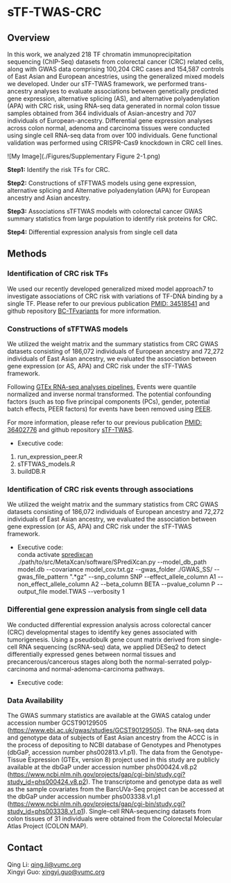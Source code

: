 # sTF-TWAS-CRC

## Overview
In this work, we analyzed 218 TF chromatin immunoprecipitation sequencing (ChIP-Seq) datasets from colorectal cancer (CRC) related cells, along with GWAS data comprising 100,204 CRC cases and 154,587 controls of East Asian and European ancestries, using the generalized mixed models we developed. Under our sTF-TWAS framework, we performed trans-ancestry analyses to evaluate associations between genetically predicted gene expression, alternative splicing (AS), and alternative polyadenylation (APA) with CRC risk, using RNA-seq data generated in normal colon tissue samples obtained from 364 individuals of Asian-ancestry and 707 individuals of European-ancestry. Differential gene expression analyses across colon normal, adenoma and carcinoma tissues were conducted using single cell RNA-seq data from over 100 individuals. Gene functional validation was performed using CRISPR-Cas9 knockdown in CRC cell lines.

![My Image](./Figures/Supplementary Figure 2-1.png)

**Step1:** Identify the risk TFs for CRC.

**Step2:** Constructions of sTFTWAS models using gene expression, alternative splicing and Alternative polyadenylation (APA) for European ancestry and Asian ancestry.

**Step3:** Associations sTFTWAS models with colorectal cancer GWAS summary statistics from large population to identify risk proteins for CRC.

**Step4:** Differential expression analysis from single cell data

## Methods
### Identification of CRC risk TFs
We used our recently developed generalized mixed model approach7 to investigate associations of CRC risk with variations of TF-DNA binding by a single TF. Please refer to our previous publication [PMID: 34518541](https://pubmed.ncbi.nlm.nih.gov/34518541/) and github repository [BC-TFvariants](https://github.com/XingyiGuo/BC-TFvariants/) for more information.

### Constructions of sTFTWAS models
We utilized the weight matrix and the summary statistics from CRC GWAS datasets consisting of 186,072 individuals of European ancestry and 72,272 individuals of East Asian ancestry, we evaluated the association between gene expression (or AS, APA) and CRC risk under the sTF-TWAS framework.

Following [GTEx RNA-seq analyses pipelines](https://github.com/broadinstitute/gtex-pipeline), Events were quantile normalized and inverse normal transformed. The potential confounding factors (such as top five principal components (PCs), gender, potential batch effects, PEER factors) for events have been removed using [PEER](https://github.com/PMBio/peer).

For more information, please refer to our previous publication [PMID: 36402776](https://pubmed.ncbi.nlm.nih.gov/36402776/) and github repository [sTF-TWAS](https://github.com/XingyiGuo/TF-TWAS).

- Executive code:
1. run_expression_peer.R
2. sTFTWAS_models.R
3. buildDB.R

### Identification of CRC risk events through associations
We utilized the weight matrix and the summary statistics from CRC GWAS datasets consisting of 186,072 individuals of European ancestry and 72,272 individuals of East Asian ancestry, we evaluated the association between gene expression (or AS, APA) and CRC risk under the sTF-TWAS framework.

- Executive code: \
conda activate [spredixcan](https://github.com/hakyimlab/MetaXcan/blob/master/software/SPrediXcan.py) \
./path/to/src/MetaXcan/software/SPrediXcan.py --model_db_path model.db --covariance model_cov.txt.gz --gwas_folder ./GWAS_SS/ --gwas_file_pattern ".*gz" --snp_column SNP --effect_allele_column A1 --non_effect_allele_column A2 --beta_column BETA  --pvalue_column P --output_file  model.TWAS --verbosity 1


### Differential gene expression analysis from single cell data
We conducted differential expression analysis across colorectal cancer (CRC) developmental stages to identify key genes associated with tumorigenesis. Using a pseudobulk gene count matrix derived from single-cell RNA sequencing (scRNA-seq) data, we applied DESeq2 to detect differentially expressed genes between normal tissues and precancerous/cancerous stages along both the normal-serrated polyp-carcinoma and normal-adenoma-carcinoma pathways.

- Executive code:

### Data Availability
The GWAS summary statistics are available at the GWAS catalog under accession number GCST90129505 (https://www.ebi.ac.uk/gwas/studies/GCST90129505). The RNA-seq data and genotype data of subjects of East Asian ancestry from the ACCC is in the process of depositing to NCBI database of Genotypes and Phenotypes (dbGaP, accession number phs002813.v1.p1). The data from the Genotype-Tissue Expression (GTEx, version 8) project used in this study are publicly available at the dbGaP under accession number phs000424.v8.p2 (https://www.ncbi.nlm.nih.gov/projects/gap/cgi-bin/study.cgi?study_id=phs000424.v8.p2). The transcriptome and genotype data as well as the sample covariates from the BarcUVa-Seq project can be accessed at the dbGaP under accession number phs003338.v1.p1 (https://www.ncbi.nlm.nih.gov/projects/gap/cgi-bin/study.cgi?study_id=phs003338.v1.p1). Single-cell RNA-sequencing datasets from colon tissues of 31 individuals were obtained from the Colorectal Molecular Atlas Project (COLON MAP).

## Contact
Qing Li: qing.li@vumc.org \
Xingyi Guo: xingyi.guo@vumc.org
